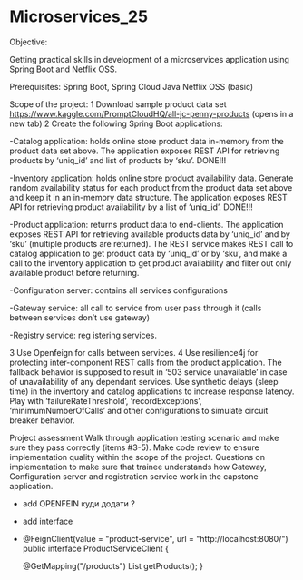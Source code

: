 # Microservices_25
Objective:

Getting practical skills in development of a microservices application using Spring Boot and Netflix OSS.

Prerequisites:
Spring Boot, Spring Cloud
Java
Netflix OSS (basic)

Scope of the project:
1 Download sample product data set https://www.kaggle.com/PromptCloudHQ/all-jc-penny-products   (opens in a new tab)
2 Create the following Spring Boot applications:

-Catalog application: holds online store product data in-memory from the product data set above.
The application exposes REST API for retrieving products by ‘uniq_id’ and list of products by ‘sku’.
DONE!!!

-Inventory application: holds online store product availability data.
Generate random availability status for each product from the product data set above and keep it in an in-memory data structure.
The application exposes REST API for retrieving product availability by a list of ‘uniq_id’.
DONE!!!

-Product application: returns product data to end-clients. The application exposes REST API
for retrieving available products data by ‘uniq_id’ and by ‘sku’ (multiple products are returned).
The REST service makes REST call to catalog application to get product data by ‘uniq_id’ or by ‘sku’,
and make a call to the inventory application to get product availability and filter out only available product before returning.

-Configuration server: contains all services configurations

-Gateway service: all call to service from user pass through it (calls between services don’t use gateway)

-Registry service: reg istering services.

3 Use Openfeign for calls between services.
4 Use resilience4j for protecting inter-component REST calls from the product application.
The fallback behavior is supposed to result in ‘503 service unavailable’ in case of unavailability of any dependant services.
Use synthetic delays (sleep time) in the inventory and catalog applications to increase response latency.
Play with ‘failureRateThreshold’, ‘recordExceptions’, ‘minimumNumberOfCalls’ and other configurations to simulate circuit breaker behavior.

Project assessment
Walk through application testing scenario and make sure they pass correctly (items #3-5).
Make code review to ensure implementation quality within the scope of the project.
Questions on implementation to make sure that trainee understands how Gateway,
Configuration server and registration service work in the capstone application.


- add OPENFEIN куди додати ?
- add interface
- @FeignClient(value = "product-service", url = "http://localhost:8080/")
  public interface ProductServiceClient {

  @GetMapping("/products")
  List<Products> getProducts();
  }

